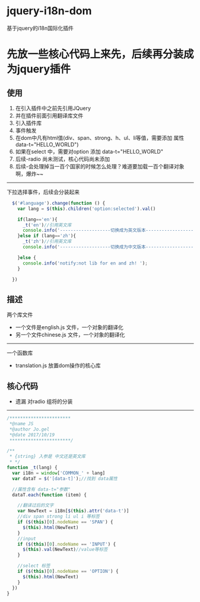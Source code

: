 # jquery-i18n-dom
基于jquery的i18n国际化插件

# 先放一些核心代码上来先，后续再分装成为jquery插件

## 使用
 1. 在引入插件中之前先引用JQuery
 2. 并在插件前面引用翻译库文件
 3. 引入插件库
 4. 事件触发
 5. 在dom中凡有html值(div、span、strong、h、ul、li等值，需要添加 属性data-t="HELLO_WORLD")
 6. 如果在select 中，需要对option 添加 data-t="HELLO_WORLD"
 7. 后续-radio 尚未测试，核心代码尚未添加
 8. 后续-会处理掉当一百个国家的时候怎么处理？难道要加载一百个翻译对象啊，爆炸~~
  * * *
下拉选择事件，后续会分装起来
```js
  $('#language').change(function () {
    var lang = $(this).children('option:selected').val()

    if(lang=='en'){
      _t('en')//引用英文库
      console.info('-------------------切换成为英文版本-------------------');
    }else if (lang=='zh'){
      _t('zh')//引用英文库
      console.info('-------------------切换成为中文版本-------------------');

    }else {
      console.info('notify:not lib for en and zh! ');
    }

  })

```

## 描述
两个库文件

- 一个文件是english.js 文件，一个对象的翻译化
- 另一个文件chinese.js 文件，一个对象的翻译化
* * *
一个函数库
- translation.js 放置dom操作的核心库

## 核心代码
- 遗漏 对radio 组将的分装
* * *

```js
/***********************
 *@name JS
 *@author Jo.gel
 *@date 2017/10/19
 ***********************/

/**
 * {string} 入参是 中文还是英文库
 * */
function _t(lang) {
  var i18n = window['COMMON_' + lang]
  var dataT = $('[data-t]');//找到 data属性

  //属性含有 data-t="参数"
  dataT.each(function (item) {

    //翻译过后的文字
    var NewText = i18n[$(this).attr('data-t')]
    //div span strong li ul i 等标签
    if ($(this)[0].nodeName == 'SPAN') {
      $(this).html(NewText)
    }
    //input
    if ($(this)[0].nodeName == 'INPUT') {
      $(this).val(NewText)//value等标签
    }

    //select 标签
    if ($(this)[0].nodeName == 'OPTION') {
      $(this).html(NewText)
    }
  })
}
```
